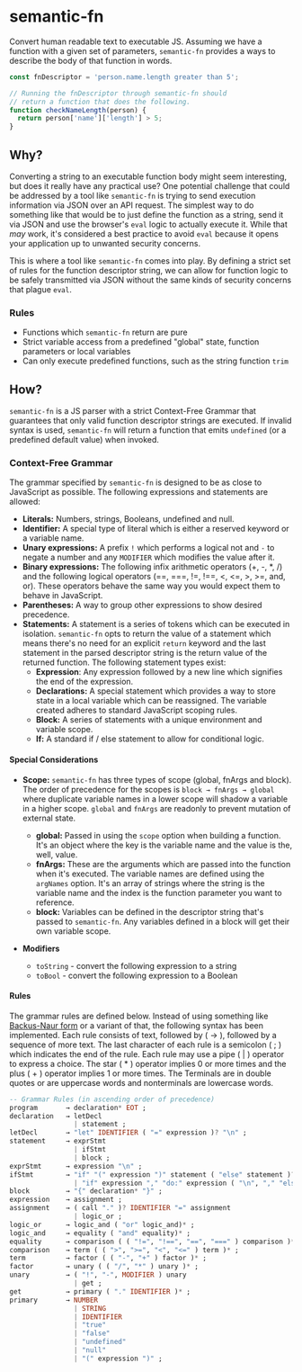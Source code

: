 # semantic-fn

Convert human readable text to executable JS. Assuming we have a function with a given set of parameters, `semantic-fn` provides a ways to describe the body of that function in words.

```js
const fnDescriptor = 'person.name.length greater than 5';

// Running the fnDescriptor through semantic-fn should
// return a function that does the following.
function checkNameLength(person) {
  return person['name']['length'] > 5;
}
```

## Why?

Converting a string to an executable function body might seem interesting, but does it really have any practical use? One potential challenge that could be addressed by a tool like `semantic-fn` is trying to send execution information via JSON over an API request. The simplest way to do something like that would be to just define the function as a string, send it via JSON and use the browser's `eval` logic to actually execute it. While that _may_ work, it's considered a best practice to avoid `eval` because it opens your application up to unwanted security concerns.

This is where a tool like `semantic-fn` comes into play. By defining a strict set of rules for the function descriptor string, we can allow for function logic to be safely transmitted via JSON without the same kinds of security concerns that plague `eval`.

### Rules

- Functions which `semantic-fn` return are pure
- Strict variable access from a predefined "global" state, function parameters or local variables
- Can only execute predefined functions, such as the string function `trim`

## How?

`semantic-fn` is a JS parser with a strict Context-Free Grammar that guarantees that only valid function descriptor strings are executed. If invalid syntax is used, `semantic-fn` will return a function that emits `undefined` (or a predefined default value) when invoked.

### Context-Free Grammar

The grammar specified by `semantic-fn` is designed to be as close to JavaScript as possible. The following expressions and statements are allowed:

- **Literals:** Numbers, strings, Booleans, undefined and null.
- **Identifier:** A special type of literal which is either a reserved keyword or a variable name.
- **Unary expressions:** A prefix `!` which performs a logical not and `-` to negate a number and any `MODIFIER` which modifies the value after it.
- **Binary expressions:** The following infix arithmetic operators (+, -, \*, /) and the following logical operators (==, ===, !=, !==, <, <=, >, >=, and, or). These operators behave the same way you would expect them to behave in JavaScript.
- **Parentheses:** A way to group other expressions to show desired precedence.
- **Statements:** A statement is a series of tokens which can be executed in isolation. `semantic-fn` opts to return the value of a statement which means there's no need for an explicit `return` keyword and the last statement in the parsed descriptor string is the return value of the returned function. The following statement types exist:
  - **Expression**: Any expression followed by a new line which signifies the end of the expression.
  - **Declarations:** A special statement which provides a way to store state in a local variable which can be reassigned. The variable created adheres to standard JavaScript scoping rules.
  - **Block:** A series of statements with a unique environment and variable scope.
  - **If:** A standard if / else statement to allow for conditional logic.

#### Special Considerations

- **Scope:** `semantic-fn` has three types of scope (global, fnArgs and block). The order of precedence for the scopes is `block → fnArgs → global` where duplicate variable names in a lower scope will shadow a variable in a higher scope. `global` and `fnArgs` are readonly to prevent mutation of external state.

  - **global:** Passed in using the `scope` option when building a function. It's an object where the key is the variable name and the value is the, well, value.
  - **fnArgs:** These are the arguments which are passed into the function when it's executed. The variable names are defined using the `argNames` option. It's an array of strings where the string is the variable name and the index is the function parameter you want to reference.
  - **block:** Variables can be defined in the descriptor string that's passed to `semantic-fn`. Any variables defined in a block will get their own variable scope.

- **Modifiers**
  - `toString` - convert the following expression to a string
  - `toBool` - convert the following expression to a Boolean

#### Rules

The grammar rules are defined below. Instead of using something like [Backus-Naur form](https://en.wikipedia.org/wiki/Backus-Naur_form) or a variant of that, the following syntax has been implemented. Each rule consists of text, followed by ( → ), followed by a sequence of more text. The last character of each rule is a semicolon ( ; ) which indicates the end of the rule. Each rule may use a pipe ( | ) operator to express a choice. The star ( \* ) operator implies 0 or more times and the plus ( + ) operator implies 1 or more times. The Terminals are in double quotes or are uppercase words and nonterminals are lowercase words.

```haskell
-- Grammar Rules (in ascending order of precedence)
program       → declaration* EOT ;
declaration   → letDecl
                | statement ;
letDecl       → "let" IDENTIFIER ( "=" expression )? "\n" ;
statement     → exprStmt
                | ifStmt
                | block ;
exprStmt      → expression "\n" ;
ifStmt        → "if" "(" expression ")" statement ( "else" statement )?
                | "if" expression "," "do:" expression ( "\n", "," "else:" expression "\n" ) ;
block         → "{" declaration* "}" ;
expression    → assignment ;
assignment    → ( call "." )? IDENTIFIER "=" assignment
                | logic_or ;
logic_or      → logic_and ( "or" logic_and)* ;
logic_and     → equality ( "and" equality)* ;
equality      → comparison ( ( "!=", "!==", "==", "===" ) comparison )* ;
comparison    → term ( ( ">", ">=", "<", "<=" ) term )* ;
term          → factor ( ( "-", "+" ) factor )* ;
factor        → unary ( ( "/", "*" ) unary )* ;
unary         → ( "!", "-", MODIFIER ) unary
                | get ;
get           → primary ( "." IDENTIFIER )* ;
primary       → NUMBER
                | STRING
                | IDENTIFIER
                | "true"
                | "false"
                | "undefined"
                | "null"
                | "(" expression ")" ;
```

